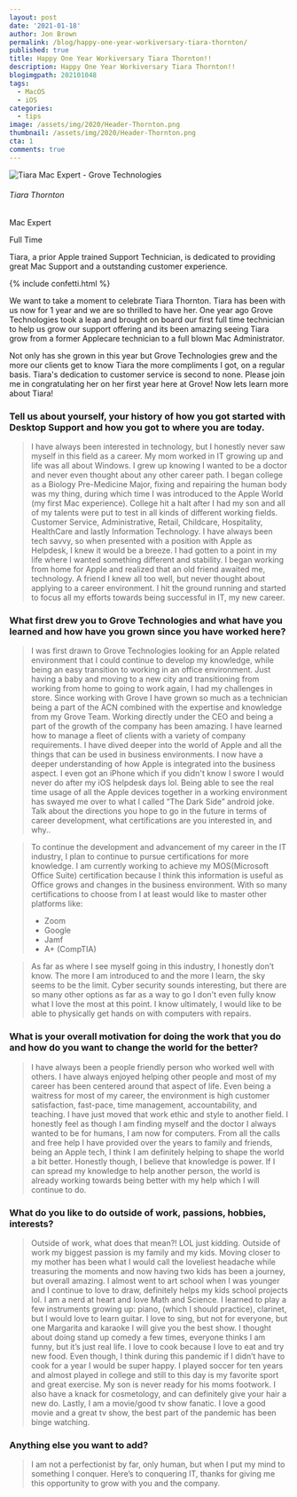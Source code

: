 ```yaml
---
layout: post
date: '2021-01-18'
author: Jon Brown
permalink: /blog/happy-one-year-workiversary-tiara-thornton/
published: true
title: Happy One Year Workiversary Tiara Thornton!!
description: Happy One Year Workiversary Tiara Thornton!!
blogimgpath: 202101048 
tags:
  - MacOS
  - iOS
categories:
  - tips
image: /assets/img/2020/Header-Thornton.png
thumbnail: /assets/img/2020/Header-Thornton.png
cta: 1
comments: true
---
```

<div class="col-md-12 col-lg-12 mb-10">
<div class="card card-border border-success shadow-light-lg">
	<div class="card-body d-flex flex-column align-items-center">
		<div class="avatar avatar-xxl">
		  <img src="{{ site.site_cdn }}/assets/img/avatars/team/tiara.jpg" alt="Tiara Mac Expert - Grove Technologies" class="avatar-img rounded-circle">
		</div>
		<h6 class="bold font-l mt-2">Tiara Thornton</h6>
		<p class="small mt-0 accent text-uppercase">Mac Expert</p>
		<p class="small mt-0 accent text-uppercase"><span class="badge rounded-pill bg-success-soft"> <span>Full Time</span></span></p>
		<p class="text-center italic">Tiara, a prior Apple trained Support Technician, is dedicated to providing great Mac Support and a outstanding customer experience.</p>
		<canvas id="can"></canvas>
	</div>
</div>
</div>

{% include confetti.html %}

We want to take a moment to celebrate Tiara Thornton. Tiara has been with us now for 1 year and we are so thrilled to have her. One year ago Grove Technologies took a leap and brought on board our first full time technician to help us grow our support offering and its been amazing seeing Tiara grow from a former Applecare technician to a full blown Mac Administrator. 

Not only has she grown in this year but Grove Technologies grew and the more our clients get to know Tiara the more compliments I got, on a regular basis. Tiara's dedication to customer service is second to none. Please join me in congratulating her on her first year here at Grove! Now lets learn more about Tiara!

### Tell us about yourself, your history of how you got started with Desktop Support and how you got to where you are today.

> I have always been interested in technology, but I honestly never saw myself in this field as a career. My mom worked in IT growing up and life was all about Windows. I grew up knowing I wanted to be a doctor and never even thought about any other career path. I began college as a Biology Pre-Medicine Major, fixing and repairing the human body was my thing, during which time I was introduced to the Apple World (my first Mac experience). College hit a halt after I had my son and all of my talents were put to test in all kinds of different working fields. Customer Service, Administrative, Retail, Childcare, Hospitality, HealthCare and lastly Information Technology. I have always been tech savvy, so when presented with a position with Apple as Helpdesk, I knew it would be a breeze. I had gotten to a point in my life where I wanted something different and stability. I began working from home for Apple and realized that an old friend awaited me, technology. A friend I knew all too well, but never thought about applying to a career environment. I hit the ground running and started to focus all my efforts towards being successful in IT, my new career.

### What first drew you to Grove Technologies and what have you learned and how have you grown since you have worked here?

> I was first drawn to Grove Technologies looking for an Apple related environment that I could continue to develop my knowledge, while being an easy transition to working in an office environment. Just having a baby and moving to a new city and transitioning from working from home to going to work again, I had my challenges in store. Since working with Grove I have grown so much as a technician being a part of the ACN combined with the expertise and knowledge from my Grove Team. Working directly under the CEO and being a part of the growth of the company has been amazing. I have learned how to manage a fleet of clients with a variety of company requirements. I have dived deeper into the world of Apple and all the things that can be used in business environments. I now have a deeper understanding of how Apple is integrated into the business aspect. I even got an iPhone which if you didn't know I swore I would never do after my iOS helpdesk days lol. Being able to see the real time usage of all the Apple devices together in a working environment has swayed me over to what I called “The Dark Side” android joke. Talk about the directions you hope to go in the future in terms of career development, what certifications are you interested in, and why..

> To continue the development and advancement of my career in the IT industry, I plan to continue to pursue certifications for more knowledge. I am currently working to achieve my MOS(Microsoft Office Suite) certification because I think this information is useful as Office grows and changes in the business environment. With so many certifications to choose from I at least would like to master other platforms like:
> - Zoom
> - Google
> - Jamf
> - A+ (CompTIA)

> As far as where I see myself going in this industry, I honestly don’t know. The more I am introduced to and the more I learn, the sky seems to be the limit. Cyber security sounds interesting, but there are so many other options as far as a way to go I don't even fully know what I love the most at this point. I know ultimately, I would like to be able to physically get hands on with computers with repairs.

### What is your overall motivation for doing the work that you do and how do you want to change the world for the better?

> I have always been a people friendly person who worked well with others. I have always enjoyed helping other people and most of my career has been centered around that aspect of life. Even being a waitress for most of my career, the environment is high customer satisfaction, fast-pace, time management, accountability, and teaching. I have just moved that work ethic and style to another field. I honestly feel as though I am finding myself and the doctor I always wanted to be for humans, I am now for computers. From all the calls and free help I have provided over the years to family and friends, being an Apple tech, I think I am definitely helping to shape the world a bit better. Honestly though, I believe that knowledge is power. If I can spread my knowledge to help another person, the world is already working towards being better with my help which I will continue to do. 

### What do you like to do outside of work, passions, hobbies, interests?

> Outside of work, what does that mean?! LOL just kidding. Outside of work my biggest passion is my family and my kids. Moving closer to my mother has been what I would call the loveliest headache while treasuring the moments and now having two kids has been a journey, but overall amazing. I almost went to art school when I was younger and I continue to love to draw, definitely helps my kids school projects lol. I am a nerd at heart and love Math and Science. I learned to play a few instruments growing up: piano, (which I should practice), clarinet, but I would love to learn guitar. I love to sing, but not for everyone, but one Margarita and karaoke I will give you the best show. I thought about doing stand up comedy a few times, everyone thinks I am funny, but it’s just real life. I love to cook because I love to eat and try new food. Even though, I think during this pandemic if I didn’t have to cook for a year I would be super happy. I played soccer for ten years and almost played in college and still to this day is my favorite sport and great exercise. My son is never ready for his moms footwork. I also have a knack for cosmetology, and can definitely give your hair a new do. Lastly, I am a movie/good  tv show fanatic. I love a good movie and a great tv show, the best part of the pandemic has been binge watching. 

### Anything else you want to add?

> I am not a perfectionist by far, only human, but when I put my mind to something I conquer. Here’s to conquering IT, thanks for giving me this opportunity to grow with you and the company.